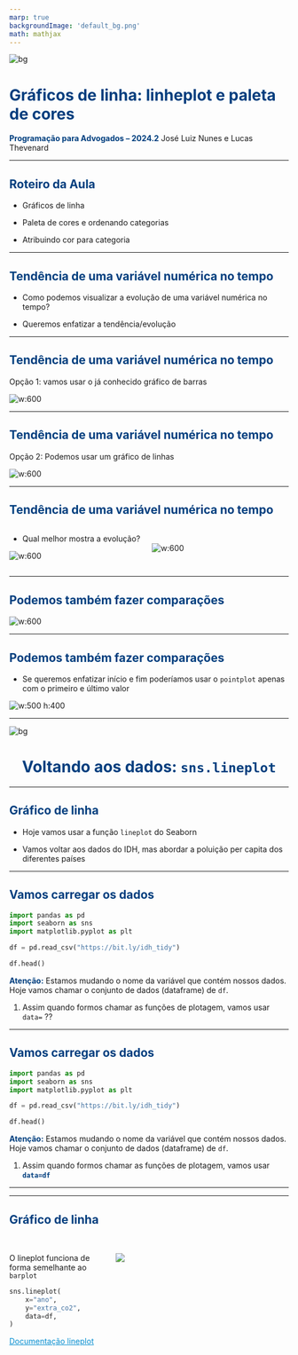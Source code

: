 ```yaml
---
marp: true
backgroundImage: 'default_bg.png'
math: mathjax
---
```

<style>

:root{
  font-family: "Source Sans Pro", sans-serif;
}

section {
  background-image: url(default_bg.png);
  font-family: "Source Sans Pro", sans-serif;
}
h1, h2, h3, strong {
  color: #003E7E;
}
h3, h4, h5 {
  text-align: center;
}
h4, h5 {
  font-weight: normal;
}
h1 {
  font-size: 200%;
}
h2, h3 {
  font-size: 150%;
}
h4 {
  font-size: 100%;
}
h5 {
  font-size: 75%;
}
header, a {
  color: #058ED0;
}
header {
  font-size: 85%;
}
footer {
  color: black;
  font-size: 60%;
}
blockquote {
  background: #f9f9f9;
  font-style: italic;
  font-family: Source Sans Pro;
  font-size: 80%;
  line-height: 170%;
  border-left: 10px solid #ccc;
  margin: 1.5em 20px;
  padding: 1.2em 30px;
  quotes: "\201C""\201D""\2018""\2019";
}
blockquote p {
  display: inline;
}
section::after {
  content: attr(data-marpit-pagination) ' / ' attr(data-marpit-pagination-total);
  color: #003E7E;
  font-size: 60%;
}
table {
  margin-left: auto;
  margin-right: auto;
}
th {
  background-color: #003E7E;
  color: white
}
.columns {
  display: grid;
  grid-template-columns: repeat(2, minmax(0, 1fr));
  gap: 1rem;
}
.columns3 {
  display: grid;
  grid-template-columns: repeat(3, minmax(0, 1fr));
  gap: 1rem;
}
.codeimage {
  display: grid;
  grid-template-columns: 35% 65%;
  gap: 1rem;
}
span.under {
  text-decoration: underline;
}

span.fade {
  color: lightgray!important;
}

section > h2 {
  flex: 0.2 0 auto;
  padding: 0;
  margin: 0;
  order: -999999;
}

section:has(> h2)::before {
  flex: 1 0 auto;
  display: block;
  content: '';
  order: 999999;
}

</style>

![bg](section_bg.png)

# Gráficos de linha: linheplot e paleta de cores

**Programação para Advogados – 2024.2**
José Luiz Nunes e Lucas Thevenard

---

<!-- 
paginate: true 
header: Aula 5 - Gráficos de linha | Paleta de cores
footer: jose.luiz@fgv.br | lucas.gomes@fgv.br | 02/09/2024
-->

## Roteiro da Aula
- Gráficos de linha

- Paleta de cores e ordenando categorias

- Atribuindo cor para categoria


---

## Tendência de uma variável numérica no tempo

- Como podemos visualizar a evolução de uma variável numérica no tempo?

- Queremos enfatizar a tendência/evolução

---

## Tendência de uma variável numérica no tempo

Opção 1: vamos usar o já conhecido gráfico de barras

<div style="margin: 0 auto">

![w:600](deputadas_ano_bar.png)

<div>

---

## Tendência de uma variável numérica no tempo

Opção 2: Podemos usar um gráfico de linhas

<div style="margin: 0 auto">

![w:600](deputadas_ano_line.png)

</div>

---
## Tendência de uma variável numérica no tempo


<div class="columns">
<div>

- Qual melhor mostra a evolução?

![w:600](deputadas_ano_bar.png)

</div>
<div>

<br>

![w:600](deputadas_ano_line.png)

</div>
</div>

---

## Podemos também fazer comparações


<div style="margin: 0 auto">

![w:600](percent_line.png)

</div>

---

## Podemos também fazer comparações

- Se queremos enfatizar início e fim poderíamos usar o `pointplot` apenas com o primeiro e último valor

<div style="margin: 0 auto">

![w:500 h:400](percent_point.png)

</div>


---

![bg](section_bg.png)

<div style="text-align: center">

# Voltando aos dados: `sns.lineplot`

</div>

---

## Gráfico de linha

- Hoje vamos usar a função `lineplot` do Seaborn

- Vamos voltar aos dados do IDH, mas abordar a poluição per capita dos diferentes países



---

## Vamos carregar os dados

```python
import pandas as pd
import seaborn as sns
import matplotlib.pyplot as plt

df = pd.read_csv("https://bit.ly/idh_tidy")

df.head()
```

**Atenção:** Estamos mudando o nome da variável que contém nossos dados. Hoje vamos chamar o conjunto de dados (dataframe) de `df`.

1. Assim quando formos chamar as funções de plotagem, vamos usar `data=` ??

---

## Vamos carregar os dados

```python
import pandas as pd
import seaborn as sns
import matplotlib.pyplot as plt

df = pd.read_csv("https://bit.ly/idh_tidy")

df.head()
```

**Atenção:** Estamos mudando o nome da variável que contém nossos dados. Hoje vamos chamar o conjunto de dados (dataframe) de `df`.

1. Assim quando formos chamar as funções de plotagem, vamos usar **`data=df`**

---

---

## Gráfico de linha

<div class="codeimage">
<div>

<br>

O lineplot funciona de forma semelhante ao `barplot` 
```python
sns.lineplot(
    x="ano",
    y="extra_co2",
    data=df,
)
```

[Documentação lineplot](https://seaborn.pydata.org/generated/seaborn.lineplot.html)

</div>
<div>

<br>

![](plots/dados/1.png)

</div>
</div>

